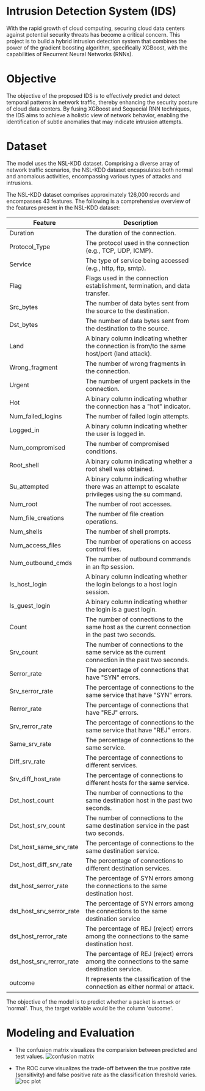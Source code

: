 # Intrusion Detection System (IDS)
With the rapid growth of cloud computing, securing cloud data centers against potential security threats has become a critical concern. This project is to build a hybrid intrusion detection system that combines the power of the gradient boosting algorithm, specifically XGBoost, with the capabilities of Recurrent Neural Networks (RNNs). 

# Objective
The objective of the proposed IDS is to effectively predict and detect temporal patterns in network traffic, thereby enhancing the security posture of cloud data centers. By fusing XGBoost and Sequecial RNN techniques, the IDS aims to achieve a holistic view of network behavior, enabling the identification of subtle anomalies that may indicate intrusion attempts.

# Dataset
The model uses the NSL-KDD dataset. Comprising a diverse array of network traffic scenarios, the NSL-KDD dataset encapsulates both normal and anomalous activities, encompassing various types of attacks and intrusions.  

The NSL-KDD dataset comprises approximately 126,000 records and encompasses 43 features. The following is a comprehensive overview of the features present in the NSL-KDD dataset: 

| Feature                  | Description                                                                                          |
|--------------------------|------------------------------------------------------------------------------------------------------|
| Duration                 | The duration of the connection.                                                                      |
| Protocol_Type            | The protocol used in the connection (e.g., TCP, UDP, ICMP).                                          |
| Service                  | The type of service being accessed (e.g., http, ftp, smtp).                                          |
| Flag                     | Flags used in the connection establishment, termination, and data transfer.                          |
| Src_bytes                | The number of data bytes sent from the source to the destination.                                    |
| Dst_bytes                | The number of data bytes sent from the destination to the source.                                    |
| Land                     | A binary column indicating whether the connection is from/to the same host/port (land attack).       |
| Wrong_fragment           | The number of wrong fragments in the connection.                                                     |
| Urgent                   | The number of urgent packets in the connection.                                                      |
| Hot                      | A binary column indicating whether the connection has a "hot" indicator.                             |
| Num_failed_logins        | The number of failed login attempts.                                                                 |
| Logged_in                | A binary column indicating whether the user is logged in.                                            |
| Num_compromised          | The number of compromised conditions.                                                                |
| Root_shell               | A binary column indicating whether a root shell was obtained.                                        |
| Su_attempted             | A binary column indicating whether there was an attempt to escalate privileges using the su command. |
| Num_root                 | The number of root accesses.                                                                         |
| Num_file_creations       | The number of file creation operations.                                                              |
| Num_shells               | The number of shell prompts.                                                                         |
| Num_access_files         | The number of operations on access control files.                                                    |
| Num_outbound_cmds        | The number of outbound commands in an ftp session.                                                   |
| Is_host_login            | A binary column indicating whether the login belongs to a host login session.                        |
| Is_guest_login           | A binary column indicating whether the login is a guest login.                                       |
| Count                    | The number of connections to the same host as the current connection in the past two seconds.        |
| Srv_count                | The number of connections to the same service as the current connection in the past two seconds.     |
| Serror_rate              | The percentage of connections that have "SYN" errors.                                                |
| Srv_serror_rate          | The percentage of connections to the same service that have "SYN" errors.                            |
| Rerror_rate              | The percentage of connections that have "REJ" errors.                                                |
| Srv_rerror_rate          | The percentage of connections to the same service that have "REJ" errors.                            |
| Same_srv_rate            | The percentage of connections to the same service.                                                   |
| Diff_srv_rate            | The percentage of connections to different services.                                                 |
| Srv_diff_host_rate       | The percentage of connections to different hosts for the same service.                               |
| Dst_host_count           | The number of connections to the same destination host in the past two seconds.                      |
| Dst_host_srv_count       | The number of connections to the same destination service in the past two seconds.                   |
| Dst_host_same_srv_rate   | The percentage of connections to the same destination service.                                       |
| Dst_host_diff_srv_rate   | The percentage of connections to different destination services.                                     |
| dst_host_serror_rate     | The percentage of SYN errors among the connections to the same destination host.                     |
| dst_host_srv_serror_rate | The percentage of SYN errors among the connections to the same destination service                   |
| dst_host_rerror_rate     | The percentage of REJ (reject) errors among the connections to the same destination host.            |
| dst_host_srv_rerror_rate | The percentage of REJ (reject) errors among the connections to the same destination service.         |
| outcome                  | It represents the classification of the connection as either normal or attack.                       |

The objective of the model is to predict whether a packet is `attack` or 'normal'. Thus, the target variable would be the column 'outcome'. 

# Modeling and Evaluation 
- The confusion matrix visualizes the comparision between predicted and test values.
![confusion matrix](/images/1.png)

- The ROC curve visualizes the trade-off between the true positive rate (sensitivity) and false positive rate as the classification threshold varies.
![roc plot](/images/2.png)